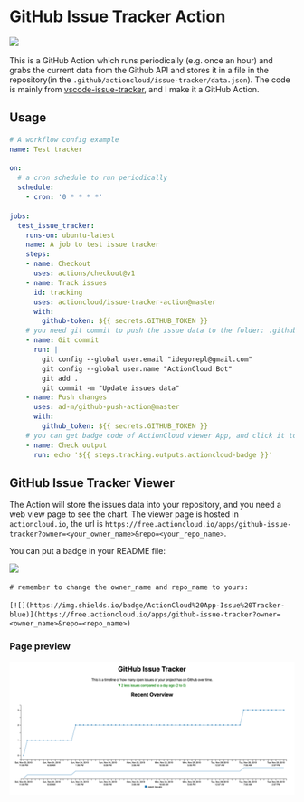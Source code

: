 # GitHub Issue Tracker Action

![](https://github.com/actioncloud/issue-tracker-action/workflows/Test%20tracker/badge.svg)

This is a GitHub Action which runs periodically (e.g. once an hour) and grabs the current data from the Github API and stores it in a file in the repository(in the `.github/actioncloud/issue-tracker/data.json`). The code is mainly from [vscode-issue-tracker](https://github.com/lannonbr/vscode-issue-tracker), and I make it a GitHub Action.

## Usage

```yaml
# A workflow config example
name: Test tracker

on:
  # a cron schedule to run periodically
  schedule:
    - cron: '0 * * * *'

jobs:
  test_issue_tracker:
    runs-on: ubuntu-latest
    name: A job to test issue tracker
    steps:
    - name: Checkout
      uses: actions/checkout@v1
    - name: Track issues
      id: tracking
      uses: actioncloud/issue-tracker-action@master
      with:
        github-token: ${{ secrets.GITHUB_TOKEN }}
    # you need git commit to push the issue data to the folder: .github/actioncloud
    - name: Git commit
      run: |
        git config --global user.email "idegorepl@gmail.com"
        git config --global user.name "ActionCloud Bot"
        git add .
        git commit -m "Update issues data"
    - name: Push changes
      uses: ad-m/github-push-action@master
      with:
        github_token: ${{ secrets.GITHUB_TOKEN }}
    # you can get badge code of ActionCloud viewer App, and click it to view your data
    - name: Check output
      run: echo '${{ steps.tracking.outputs.actioncloud-badge }}'
```

## GitHub Issue Tracker Viewer

The Action will store the issues data into your repository, and you need a web view page to see the chart. The viewer page is hosted in `actioncloud.io`, the url is `https://free.actioncloud.io/apps/github-issue-tracker?owner=<your_owner_name>&repo=<your_repo_name>`.

You can put a badge in your README file:

[![](https://img.shields.io/badge/ActionCloud%20App-Issue%20Tracker-blue)](https://free.actioncloud.io/apps/github-issue-tracker?owner=actioncloud&repo=issue-tracker-action)

```pre
# remember to change the owner_name and repo_name to yours:

[![](https://img.shields.io/badge/ActionCloud%20App-Issue%20Tracker-blue)](https://free.actioncloud.io/apps/github-issue-tracker?owner=<owner_name>&repo=<repo_name>)
```

### Page preview

![github issue tracker preview](https://raw.githubusercontent.com/actioncloud/actioncloud.github.io/master/apps/github-issue-tracker/images/issueTrackerPreview.png)
